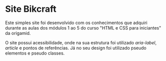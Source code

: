 # Site Bikcraft
Este simples site foi desenvolvido com os conhecimentos que adquiri durante as aulas dos módulos 1 ao 5 do curso "HTML e CSS para iniciantes" da origamid.

O site possui acessibilidade, onde na sua estrutura foi utilizado _aria-label_, _article_ e pontos de referências. Já no seu design foi utilizado pseudo elementos e pseudo classes.

